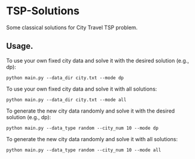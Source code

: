 # TSP-Solutions

Some classical solutions for City Travel TSP problem.

## Usage.

To use your own fixed city data and solve it with the desired solution (e.g., dp):

`python main.py --data_dir city.txt --mode dp`

To use your own fixed city data and solve it with all solutions:

`python main.py --data_dir city.txt --mode all`

To generate the new city data randomly and solve it with the desired solution (e.g., dp):

`python main.py --data_type random --city_num 10 --mode dp`

To generate the new city data randomly and solve it with all solutions:

`python main.py --data_type random --city_num 10 --mode all`
